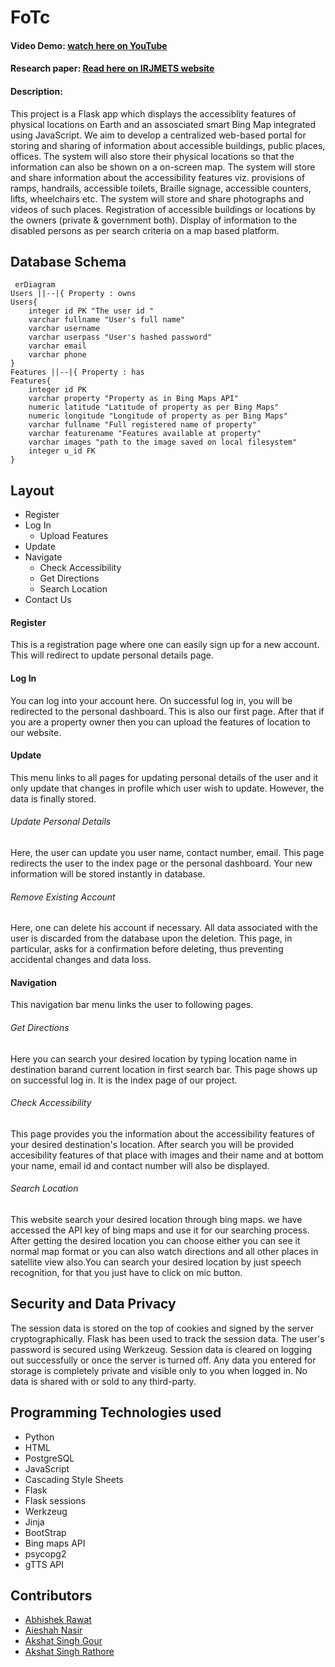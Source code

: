 # FoTc
#### Video Demo: [watch here on YouTube](https://youtu.be/0eyZIVjKnn8)
#### Research paper: [Read here on IRJMETS website](https://www.irjmets.com/paperdetail.php?paperId=ad8ff81be5bdbbe0f7611f4b8bba1855&title=Web+assistance+for+physically+disabled+people&authpr=Abhishek+Rawat)
#### Description:
This project is a Flask app which displays the accessiblity features of physical locations on Earth and an assosciated smart Bing Map integrated using JavaScript. We aim to develop a centralized web-based portal for storing and sharing of information about accessible buildings, public places, offices. The system will also store their physical locations so that the information can also be shown on a on-screen map. The system will store and share information about the accessibility features viz. provisions of ramps, handrails, accessible toilets, Braille signage, accessible counters, lifts, wheelchairs etc. The system will store and share photographs and videos of such places. Registration of accessible buildings or locations by the owners (private & government both). Display of information to the disabled persons as per search criteria on a map based platform.
## Database Schema
```mermaid
 erDiagram 
Users ||--|{ Property : owns
Users{
    integer id PK "The user id "
    varchar fullname "User's full name"
    varchar username
    varchar userpass "User's hashed password"
    varchar email
    varchar phone
}
Features ||--|{ Property : has
Features{
    integer id PK
    varchar property "Property as in Bing Maps API"
    numeric latitude "Latitude of property as per Bing Maps"
    numeric longitude "Longitude of property as per Bing Maps"
    varchar fullname "Full registered name of property"
    varchar featurename "Features available at property"
    varchar images "path to the image saved on local filesystem"
    integer u_id FK
}
```
## Layout
- Register
- Log In
    - Upload Features
- Update
- Navigate
    - Check Accessibility
    - Get Directions
    - Search Location
- Contact Us
#### Register
This is a registration page where one can easily sign up for a new account. This will redirect to update personal details page.
#### Log In
You can log into your account here. On successful log in, you will be redirected to the personal dashboard. This is also our first page. After that if you are a property owner then you can upload the features of location to our website.
#### Update
This menu links to all pages for updating personal details of the user and it only update that changes in profile which user wish to update. However, the data is finally stored.
###### Update Personal Details
Here, the user can update you user name, contact number, email. This page redirects the user to the index page or the personal dashboard. Your new information will be stored instantly in database.
###### Remove Existing Account
Here, one can delete his account if necessary. All data associated with the user is discarded from the database upon the deletion. This page, in particular, asks for a confirmation before deleting, thus preventing accidental changes and data loss.
#### Navigation
This navigation bar menu links the user to following pages.
###### Get Directions
Here you can search your desired location by typing location name in destination barand current location in first search bar. This page shows up on successful log in. It is the index page of our project.
###### Check Accessibility
This page provides you the information about the accessibility features of your desired destination's location. After search you will be provided accesibility features of that place with images and their name and at bottom your name, email id and contact number will also be displayed.
###### Search Location
This website search your desired location through bing maps. we have accessed the API key of bing maps and use it for our searching process. After getting the desired location you can choose either you can see it normal map format or you can also watch directions and all other places in satellite view also.You can search your desired location by just speech recognition, for that you just have to click on mic button.
## Security and Data Privacy
The session data is stored on the top of cookies and signed by the server cryptographically. Flask has been used to track the session data. The user's password is secured using Werkzeug. Session data is cleared on logging out successfully or once the server is turned off. Any data you entered for storage is completely private and visible only to you when logged in. No data is shared with or sold to any third-party.
## Programming Technologies used
- Python
- HTML
- PostgreSQL
- JavaScript
- Cascading Style Sheets
- Flask
- Flask sessions
- Werkzeug
- Jinja 
- BootStrap
- Bing maps API
- psycopg2
- gTTS API
## Contributors
- [Abhishek Rawat](https://github.com/abhishek1524)
- [Aieshah Nasir](https://github.com/aie007)
- [Akshat Singh Gour](https://github.com/akshat123007)
- [Akshat Singh Rathore](https://github.com/AkshatSR2003)
